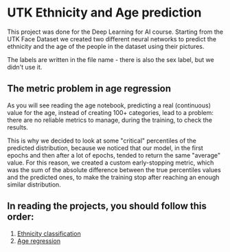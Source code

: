 # UTK Ethnicity and Age prediction

This project was done for the Deep Learning for AI course.
Starting from the UTK Face Dataset we created two different neural networks to predict the ethnicity and the age of the people in the dataset using their pictures.

The labels are written in the file name - there is also the sex label, but we didn't use it.

## The metric problem in age regression

As you will see reading the age notebook, predicting a real (continuous) value for the age, instead of creating 100+ categories, lead to a problem: there are no reliable metrics to manage, during the training, to check the results.

This is why we decided to look at some "critical" percentiles of the predicted distribution, because we noticed that our model, in the first epochs and then after a lot of epochs, tended to return the same "average" value.
For this reason, we created a custom early-stopping metric, which was the sum of the absolute difference between the true percentiles values and the predicted ones, to make the training stop after reaching an enough similar distribution.

## In reading the projects, you should follow this order:

1. [Ethnicity classification](https://github.com/leoiania/utk-age-and-ethnicity/blob/master/notebooks/ethnicity_classification.ipynb)
2. [Age regression](https://github.com/leoiania/utk-age-and-ethnicity/blob/master/notebooks/age_regression.ipynb)

